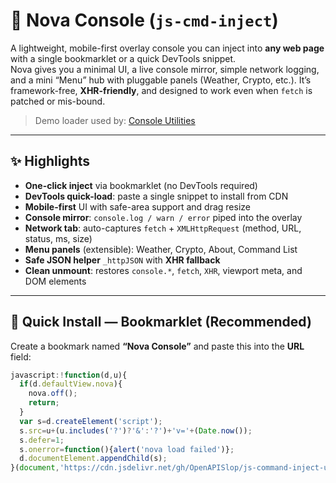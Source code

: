 # 🌌 Nova Console (`js-cmd-inject`)

A lightweight, mobile-first overlay console you can inject into **any web page** with a single bookmarklet or a quick DevTools snippet.  
Nova gives you a minimal UI, a live console mirror, simple network logging, and a mini “Menu” hub with pluggable panels (Weather, Crypto, etc.). It’s framework-free, **XHR-friendly**, and designed to work even when `fetch` is patched or mis-bound.

> Demo loader used by: [Console Utilities](https://openapislop.github.io/js-command-inject-utility/)

---

## ✨ Highlights

- **One-click inject** via bookmarklet (no DevTools required)
- **DevTools quick-load**: paste a single snippet to install from CDN
- **Mobile-first** UI with safe-area support and drag resize
- **Console mirror**: `console.log / warn / error` piped into the overlay
- **Network tab**: auto-captures `fetch` + `XMLHttpRequest` (method, URL, status, ms, size)
- **Menu panels** (extensible): Weather, Crypto, About, Command List
- **Safe JSON helper** `_httpJSON` with **XHR fallback**
- **Clean unmount**: restores `console.*`, `fetch`, `XHR`, viewport meta, and DOM elements

---

## 🔧 Quick Install — Bookmarklet (Recommended)

Create a bookmark named **“Nova Console”** and paste this into the **URL** field:

```javascript
javascript:!function(d,u){
  if(d.defaultView.nova){
    nova.off();
    return;
  }
  var s=d.createElement('script');
  s.src=u+(u.includes('?')?'&':'?')+'v='+(Date.now());
  s.defer=1;
  s.onerror=function(){alert('nova load failed')};
  d.documentElement.appendChild(s);
}(document,'https://cdn.jsdelivr.net/gh/OpenAPISlop/js-command-inject-utility@latest/script.js');

